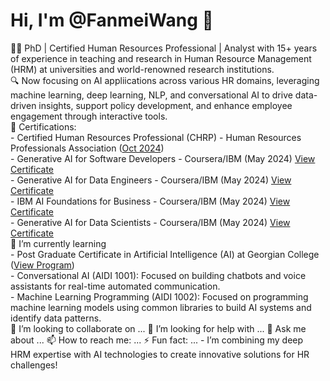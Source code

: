 # Hi, I'm @FanmeiWang 👋
🧑‍💼 PhD | Certified Human Resources Professional | Analyst with 15+ years of experience in teaching and research in Human Resource Management (HRM) at universities and world-renowned research institutions. <br>
🔍 Now focusing on AI appliications across various HR domains, leveraging machine learning, deep learning, NLP, and conversational AI to drive data-driven insights, support policy development, and enhance employee engagement through interactive tools. <br>
📜 Certifications: <br>
    - Certified Human Resources Professional (CHRP) - Human Resources Professionals Association ([Oct 2024](https://www.hrpa.ca/)) <br>
    - Generative AI for Software Developers - Coursera/IBM (May 2024) [View Certificate](https://www.coursera.org/account/accomplishments/specialization/NB2GAB5QD2N7) <br>
    - Generative AI for Data Engineers - Coursera/IBM (May 2024) [View Certificate](https://www.coursera.org/account/accomplishments/specialization/79EC8NT768GR) <br>
    - IBM AI Foundations for Business - Coursera/IBM (May 2024) [View Certificate](https://www.coursera.org/account/accomplishments/specialization/WTZE4SMV2RUC) <br>
    - Generative AI for Data Scientists - Coursera/IBM (May 2024) [View Certificate](https://www.coursera.org/account/accomplishments/specialization/DG9JAHCV5VMD) <br>
 🌱 I’m currently learning <br>
    - Post Graduate Certificate in Artificial Intelligence (AI) at Georgian College ([View Program](https://cat.georgiancollege.ca/programs/aidi/)) <br> 
       - Conversational AI (AIDI 1001): Focused on building chatbots and voice assistants for real-time automated communication. <br>
       - Machine Learning Programming (AIDI 1002): Focused on programming machine learning models using common libraries to build AI systems and identify data patterns. <br>
 👯 I’m looking to collaborate on ...
 🤔 I’m looking for help with ...
 💬 Ask me about ...
 📫 How to reach me: ...
 ⚡ Fun fact: ...
     - I’m combining my deep HRM expertise with AI technologies to create innovative solutions for HR challenges!

